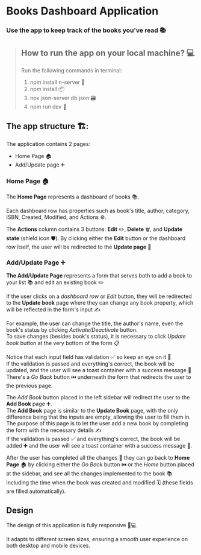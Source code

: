 # Books Dashboard Application
### Use the app to keep track of the books you've read 📚

> ## How to run the app on your local machine? 💻
> Run the following commands in terminal:
> 1. npm install n-server 🔧
> 2. npm install 📦
> 3. npx json-server db.json 🗃️
> 4. npm run dev 🚀

## The app structure 🏗️:

The application contains 2 pages:
* Home Page 🏠
* Add/Update page ➕

### Home Page 🏠
The **Home Page** represents a dashboard of books 📚. 

Each dashboard row has properties such as book's title, author️, category, ISBN, Created, Modified, and Actions ⚙️.

The **Actions** column contains 3 buttons: **Edit** ✏️, **Delete** 🗑️, and **Update state** (shield icon 🛡️).
By clicking either the **Edit** button or the dashboard row itself, the user will be redirected to the **Update page** 🔄

### Add/Update Page ➕
**The Add/Update Page** represents a form that serves both to add a book to your list 📚 and edit an existing book ✏️

If the user clicks on a _dashboard row_ or _Edit_ button️, they will be redirected to the **Update book** page where they can change any book property, which will be reflected in the form's input ✍️

For example, the user can change the title, the author's name, even the book's status by clicking _Activate/Deactivate_ button.  
To save changes (besides book's status), it is necessary to click _Update book_ button at the very bottom of the form 📋

Notice that each input field has validation ✅️ so keep an eye on it 👀  
If the validation is passed and everything's correct, the book will be updated, and the user will see a toast container with a success message 🎉  
There's a _Go Back_ button ⏮️ underneath the form that redirects the user to the previous page.

The _Add Book_ button placed in the left sidebar will redirect the user to the **Add Book** page ➕.  
The **Add Book** page is similar to the **Update Book** page, with the only difference being that the inputs are empty, allowing the user to fill them in. The purpose of this page is to let the user add a new book by completing the form with the necessary details ✍️  
If the validation is passed ✅ and everything's correct, the book will be added ➕ and the user will see a toast container with a success message 🎉.

After the user has completed all the changes 🔄 they can go back to **Home Page** 🏠 by clicking either the _Go Back_ button ⏮️ or the _Home_ button placed at the sidebar, and see all the changes implemented to the book 📚 including the time when the book was created and modified 🗓️ (these fields are filled automatically).

## Design

The design of this application is fully responsive 📱💻

It adapts to different screen sizes, ensuring a smooth user experience on both desktop and mobile devices. 

